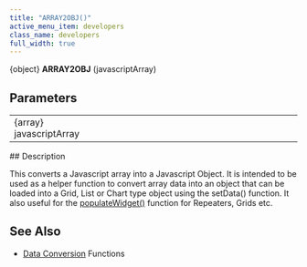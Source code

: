 ```yaml
---
title: "ARRAY2OBJ()"
active_menu_item: developers
class_name: developers
full_width: true
---
```



{object} **ARRAY2OBJ** (javascriptArray)

## Parameters

<table>
<tr>
<td width="143">
{array} javascriptArray

</td>
<td width="15">
</td>
<td width="722">
</td>
</tr>
</table>
## Description

This converts a Javascript array into a Javascript Object. It is intended to be used as a helper function to convert array data into an object that can be loaded into a Grid, List or Chart type object using the setData() function. It also useful for the [populateWidget()](/developers/user-guide/scripting-apis/client-api/widget-data-state-manipulation/populatewidget/) function for Repeaters, Grids etc.

## See Also

 - [Data Conversion](/developers/user-guide/scripting-apis/client-api/conversion-functions/) Functions

